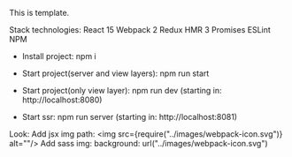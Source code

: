 This is template.

Stack technologies:
    React 15
    Webpack 2
    Redux
    HMR 3
    Promises
    ESLint
    NPM

*   Install project: npm i

*   Start project(server and view layers): npm run start

*   Start project(only view layer): npm run dev
    (starting in: http://localhost:8080)

*   Start ssr: npm run server
    (starting in: http://localhost:8081)

Look:
Add jsx img path: <img src={require("../images/webpack-icon.svg")} alt=""/>
Add sass img: background: url("../images/webpack-icon.svg")
